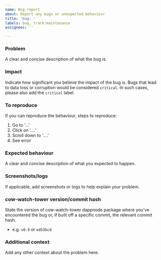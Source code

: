 ```yaml
---
name: Bug report
about: Report any bugs or unexpected behaviour
title: 'bug: '
labels: bug, track:maintenance
assignees: ''

---
```


### Problem
A clear and concise description of what the bug is.

### Impact
Indicate how significant you believe the impact of the bug is. Bugs that lead to data loss or corruption would be considered `critical`. In such cases, please also add the `critical` label.

### To reproduce
If you can reproduce the behaviour, steps to reproduce:
1. Go to '...'
2. Click on '....'
3. Scroll down to '....'
4. See error

### Expected behaviour
A clear and concise description of what you expected to happen.

### Screenshots/logs
If applicable, add screenshots or logs to help explain your problem.

### cow-watch-tower version/commit hash
State the version of cow-watch-tower dappnode package where you've encountered the bug or, if built off a specific commit, the relevant commit hash.
- e.g. `v0.9` or `ed53bcd`

### Additional context
Add any other context about the problem here.
